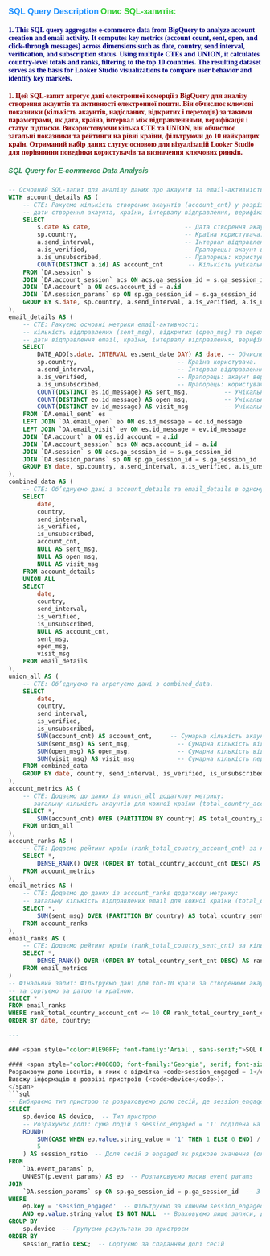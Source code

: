 ### <span style="color:#1E90FF; font-family:'Arial', sans-serif;">SQL Query Description</span> <span style="color:#32CD32; font-family:'Arial', sans-serif;">Опис SQL-запитів:</span>

#### <span style="color:#000080; font-family:'Georgia', serif;">1. This SQL query aggregates e-commerce data from BigQuery to analyze account creation and email activity. It computes key metrics (account count, sent, open, and click-through messages) across dimensions such as date, country, send interval, verification, and subscription status. Using multiple CTEs and UNION, it calculates country-level totals and ranks, filtering to the top 10 countries. The resulting dataset serves as the basis for Looker Studio visualizations to compare user behavior and identify key markets.</span>

#### <span style="color:#8B0000; font-family:'Georgia', serif;">1. Цей SQL-запит агрегує дані електронної комерції з BigQuery для аналізу створення акаунтів та активності електронної пошти. Він обчислює ключові показники (кількість акаунтів, надісланих, відкритих і переходів) за такими параметрами, як дата, країна, інтервал між відправленнями, верифікація і статус підписки. Використовуючи кілька CTE та UNION, він обчислює загальні показники та рейтинги на рівні країни, фільтруючи до 10 найкращих країн. Отриманий набір даних слугує основою для візуалізацій Looker Studio для порівняння поведінки користувачів та визначення ключових ринків.</span>

##### <span style="color:#2E8B57; font-family:'Verdana', sans-serif;">SQL Query for E-commerce Data Analysis</span>

```sql
-- Основний SQL-запит для аналізу даних про акаунти та email-активність.
WITH account_details AS (
    -- CTE: Рахуємо кількість створених акаунтів (account_cnt) у розрізі:
    -- дати створення акаунта, країни, інтервалу відправлення, верифікації та підписки.
    SELECT
        s.date AS date,                          -- Дата створення акаунта.
        sp.country,                              -- Країна користувача.
        a.send_interval,                         -- Інтервал відправлення, встановлений акаунтом.
        a.is_verified,                           -- Прапорець: акаунт верифіковано (TRUE(1)/FALSE(0)).
        a.is_unsubscribed,                       -- Прапорець: користувач відписався (TRUE(1)/FALSE(0)).
        COUNT(DISTINCT a.id) AS account_cnt       -- Кількість унікальних створених акаунтів.
    FROM `DA.session` s
    JOIN `DA.account_session` acs ON acs.ga_session_id = s.ga_session_id
    JOIN `DA.account` a ON acs.account_id = a.id
    JOIN `DA.session_params` sp ON sp.ga_session_id = s.ga_session_id
    GROUP BY s.date, sp.country, a.send_interval, a.is_verified, a.is_unsubscribed
),
email_details AS (
    -- CTE: Рахуємо основні метрики email-активності:
    -- кількість відправлених (sent_msg), відкритих (open_msg) та переходів по email (visit_msg) у розрізі
    -- дати відправлення email, країни, інтервалу відправлення, верифікації та підписки.
    SELECT
        DATE_ADD(s.date, INTERVAL es.sent_date DAY) AS date, -- Обчислення дати з урахуванням інтервалу відправлення.
        sp.country,                            -- Країна користувача.
        a.send_interval,                       -- Інтервал відправлення, встановлений акаунтом.
        a.is_verified,                         -- Прапорець: акаунт верифіковано (TRUE(1)/FALSE(0)).
        a.is_unsubscribed,                     -- Прапорець: користувач відписався (TRUE(1)/FALSE(0)).
        COUNT(DISTINCT es.id_message) AS sent_msg,          -- Унікальна кількість відправлених email.
        COUNT(DISTINCT eo.id_message) AS open_msg,          -- Унікальна кількість відкритих email.
        COUNT(DISTINCT ev.id_message) AS visit_msg          -- Унікальна кількість переходів по email.
    FROM `DA.email_sent` es
    LEFT JOIN `DA.email_open` eo ON es.id_message = eo.id_message
    LEFT JOIN `DA.email_visit` ev ON es.id_message = ev.id_message
    JOIN `DA.account` a ON es.id_account = a.id
    JOIN `DA.account_session` acs ON acs.account_id = a.id
    JOIN `DA.session` s ON acs.ga_session_id = s.ga_session_id
    JOIN `DA.session_params` sp ON sp.ga_session_id = s.ga_session_id
    GROUP BY date, sp.country, a.send_interval, a.is_verified, a.is_unsubscribed
),
combined_data AS (
    -- CTE: Об’єднуємо дані з account_details та email_details в одному наборі даних.
    SELECT
        date,
        country,
        send_interval,
        is_verified,
        is_unsubscribed,
        account_cnt,
        NULL AS sent_msg,
        NULL AS open_msg,
        NULL AS visit_msg
    FROM account_details
    UNION ALL
    SELECT
        date,
        country,
        send_interval,
        is_verified,
        is_unsubscribed,
        NULL AS account_cnt,
        sent_msg,
        open_msg,
        visit_msg
    FROM email_details
),
union_all AS (
    -- CTE: Об’єднуємо та агрегуємо дані з combined_data.
    SELECT
        date,
        country,
        send_interval,
        is_verified,
        is_unsubscribed,
        SUM(account_cnt) AS account_cnt,     -- Сумарна кількість акаунтів, без NULL значень.
        SUM(sent_msg) AS sent_msg,             -- Сумарна кількість відправлених email, без NULL значень.
        SUM(open_msg) AS open_msg,             -- Сумарна кількість відкритих email, без NULL значень.
        SUM(visit_msg) AS visit_msg            -- Сумарна кількість переходів по email, без NULL значень.
    FROM combined_data
    GROUP BY date, country, send_interval, is_verified, is_unsubscribed
),
account_metrics AS (
    -- CTE: Додаємо до даних із union_all додаткову метрику:
    -- загальну кількість акаунтів для кожної країни (total_country_account_cnt).
    SELECT *,
        SUM(account_cnt) OVER (PARTITION BY country) AS total_country_account_cnt -- Загальна кількість акаунтів по країні.
    FROM union_all
),
account_ranks AS (
    -- CTE: Додаємо рейтинг країн (rank_total_country_account_cnt) за кількістю акаунтів.
    SELECT *,
        DENSE_RANK() OVER (ORDER BY total_country_account_cnt DESC) AS rank_total_country_account_cnt -- Рейтинг країн.
    FROM account_metrics
),
email_metrics AS (
    -- CTE: Додаємо до даних із account_ranks додаткову метрику:
    -- загальну кількість відправлених email для кожної країни (total_country_sent_cnt).
    SELECT *,
        SUM(sent_msg) OVER (PARTITION BY country) AS total_country_sent_cnt -- Загальна кількість відправлених email по країні.
    FROM account_ranks
),
email_ranks AS (
    -- CTE: Додаємо рейтинг країн (rank_total_country_sent_cnt) за кількістю відправлених email.
    SELECT *,
        DENSE_RANK() OVER (ORDER BY total_country_sent_cnt DESC) AS rank_total_country_sent_cnt -- Рейтинг країн.
    FROM email_metrics
)
-- Фінальний запит: Фільтруємо дані для топ-10 країн за створеними акаунтами або відправленими email
-- та сортуємо за датою та країною.
SELECT *
FROM email_ranks
WHERE rank_total_country_account_cnt <= 10 OR rank_total_country_sent_cnt <= 10
ORDER BY date, country;

---

### <span style="color:#1E90FF; font-family:'Arial', sans-serif;">SQL Query for Session Engagement Ratio</span>

#### <span style="color:#008080; font-family:'Georgia', serif; font-size:16px;">
Розраховую долю івентів, в яких є відмітка <code>session_engaged = 1</code> від усіх івентів, де є значення в цьому полі (відмінне від <code>NULL</code>).  
Вивожу інформацію в розрізі пристроїв (<code>device</code>).  
</span>
```sql
-- Вибираємо тип пристрою та розраховуємо долю сесій, де session_engaged = '1'
SELECT
    sp.device AS device,  -- Тип пристрою
    -- Розрахунок долі: сума подій з session_engaged = '1' поділена на загальну кількість подій
    ROUND(
        SUM(CASE WHEN ep.value.string_value = '1' THEN 1 ELSE 0 END) / COUNT(*),
        5
    ) AS session_ratio  -- Доля сесій з engaged як рядкове значення (округлено до 5 знаків)
FROM
    `DA.event_params` p,
    UNNEST(p.event_params) AS ep  -- Розпаковуємо масив event_params
JOIN 
    `DA.session_params` sp ON sp.ga_session_id = p.ga_session_id  -- З'єднуємо з інформацією сесій
WHERE
    ep.key = 'session_engaged'  -- Фільтруємо за ключем session_engaged
    AND ep.value.string_value IS NOT NULL  -- Враховуємо лише записи, де значення не NULL
GROUP BY 
    sp.device  -- Групуємо результати за пристроєм
ORDER BY 
    session_ratio DESC;  -- Сортуємо за спаданням долі сесій

